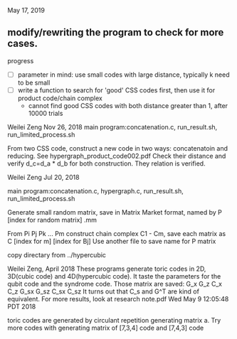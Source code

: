May 17, 2019



## modify/rewriting the program to check for more cases.

progress
- [ ] parameter in mind: use small codes with large distance, typically k need to be small
- [ ] write a function to search for 'good' CSS codes first, then use it for product code/chain complex
  - cannot find good CSS codes with both distance greater than 1, after 10000 trials



Weilei Zeng Nov 26, 2018
main program:concatenation.c, run_result.sh, run_limited_process.sh

From two CSS code, construct a new code in two ways: concatenatoin and reducing. See hypergraph_product_code002.pdf
Check their distance and verify d_c=d_a * d_b for both construction.
They relation is verified.


Weilei Zeng Jul 20, 2018

main program:concatenation.c, hypergraph.c, run_result.sh, run_limited_process.sh

Generate small random matrix, save in Matrix Market format, named by P [index for random matrix] .mm

From Pi Pj Pk ... Pm construct chain complex C1 - Cm, save each matrix as C [index for m] [index for Bj] 
Use another file to save name for P matrix







copy directary from ../hypercubic

Weilei Zeng, April 2018
These programs generate toric codes in 2D, 3D(cubic code) and 4D(hypercubic code). It taste the parameters for the qubit code and the syndrome code. Those matrix are saved: G_x G_z C_x C_z G_sx G_sz C_sx C_sz
It turns out that C_s and G^T are kind of equivalent.
For more results, look at research note.pdf
Wed May  9 12:05:48 PDT 2018

toric codes are generated by circulant repetition generating matrix a. Try more codes with generating matrix of [7,3,4] code and [7,4,3] code
